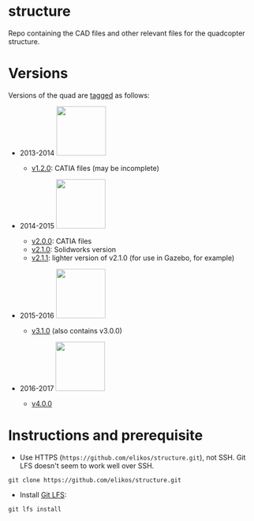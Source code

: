 # structure

Repo containing the CAD files and other relevant files for the quadcopter structure.

# Versions

Versions of the quad are [tagged](https://github.com/elikos/structure/releases) as follows:

* 2013-2014 <img src="http://i.imgur.com/c47SALA.jpg" width="100">
  * [v1.2.0](https://github.com/elikos/structure/archive/v1.2.0.zip): CATIA files (may be incomplete)

* 2014-2015 <img src="http://i.imgur.com/eHG52JR.jpg" width="100">
  * [v2.0.0](https://github.com/elikos/structure/archive/v2.0.0.zip): CATIA files
  * [v2.1.0](https://github.com/elikos/structure/archive/v2.1.0.zip): Solidworks version
  * [v2.1.1](https://github.com/elikos/structure/archive/v2.1.1.zip): lighter version of v2.1.0 (for use in Gazebo, for example)

* 2015-2016 <img src="http://i.imgur.com/KmiRHTE.jpg" width="100">
  * [v3.1.0](https://github.com/elikos/structure/archive/v3.1.0.zip) (also contains v3.0.0)

* 2016-2017 <img src="https://i.imgur.com/ATPuKM4.jpg" width="100">
  * [v4.0.0](https://github.com/elikos/structure/archive/v4.0.0.zip)

# Instructions and prerequisite

* Use HTTPS (`https://github.com/elikos/structure.git`), not SSH. Git LFS doesn't seem to work well over SSH.
```
git clone https://github.com/elikos/structure.git
```

* Install [Git LFS](https://git-lfs.github.com/):
```
git lfs install
```